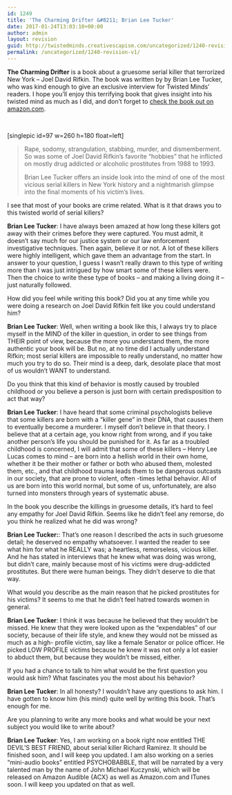 ```yaml
---
id: 1249
title: 'The Charming Drifter &#8211; Brian Lee Tucker'
date: 2017-01-24T13:03:10+00:00
author: admin
layout: revision
guid: http://twistedminds.creativescapism.com/uncategorized/1240-revision-v1/
permalink: /uncategorized/1240-revision-v1/
---
```

<p class="dropcap-first">
  <strong>The Charming Drifter</strong> is a book about a gruesome serial killer that terrorized New York &#8211; Joel David Rifkin. The book was written by by Brian Lee Tucker, who was kind enough to give an exclusive interview for Twisted Minds&#8217; readers. I hope you&#8217;ll enjoy this terrifying book that gives insight into his twisted mind as much as I did, and don&#8217;t forget to <a title="The Charming Drifter - Brian Lee Tucker" href="https://www.amazon.com/Charming-Drifter-Brian-Lee-Tucker/dp/1540338673/ref=sr_1_2?ie=UTF8&#038;qid=1482419310&#038;sr=8-2&#038;keywords=brian+lee+tucker">check the book out on amazon.com</a>.
</p>

&nbsp;

[singlepic id=97 w=260 h=180 float=left]

> Rape, sodomy, strangulation, stabbing, murder, and dismemberment. So was some of Joel David Rifkin’s favorite “hobbies” that he inflicted on mostly drug addicted or alcoholic prostitutes from 1988 to 1993. 
> 
> Brian Lee Tucker offers an inside look into the mind of one of the most vicious serial killers in New York history and a nightmarish glimpse into the final moments of his victim’s lives.

<p class="book-interview">
  I see that most of your books are crime related. What is it that draws you to this twisted world of serial killers?
</p>

**Brian Lee Tucker**: I have always been amazed at how long these killers got away with their crimes before they were captured. You must admit, it doesn’t say much for our justice system or our law enforcement investigative techniques. Then again, believe it or not. A lot of these killers were highly intelligent, which gave them an advantage from the start. In answer to your question, I guess I wasn’t really drawn to this type of writing more than I was just intrigued by how smart some of these killers were. Then the choice to write these type of books – and making a living doing it – just naturally followed.

<p class="book-interview">
  How did you feel while writing this book? Did you at any time while you were doing a research on Joel David Rifkin felt like you could understand him?
</p>

**Brian Lee Tucker**: Well, when writing a book like this, I always try to place myself in the MIND of the killer in question, in order to see things from THEIR point of view, because the more you understand them, the more authentic your book will be. But no, at no time did I actually understand Rifkin; most serial killers are impossible to really understand, no matter how much you try to do so. Their mind is a deep, dark, desolate place that most of us wouldn’t WANT to understand.

<p class="book-interview">
  Do you think that this kind of behavior is mostly caused by troubled childhood or you believe a person is just born with certain predisposition to act that way?
</p>

**Brian Lee Tucker**: I have heard that some criminal psychologists believe that some killers are born with a “killer gene” in their DNA, that causes them to eventually become a murderer. I myself don’t believe in that theory. I believe that at a certain age, you know right from wrong, and if you take another person’s life you should be punished for it. As far as a troubled childhood is concerned, I will admit that some of these killers – Henry Lee Lucas comes to mind – are born into a hellish world in their own home, whether it be their mother or father or both who abused them, molested them, etc., and that childhood trauma leads them to be dangerous outcasts in our society, that are prone to violent, often -times lethal behavior. All of us are born into this world normal, but some of us, unfortunately, are also turned into monsters through years of systematic abuse.

<p class="book-interview">
  In the book you describe the killings in gruesome details, it’s hard to feel any empathy for Joel David Rifkin. Seems like he didn’t feel any remorse, do you think he realized what he did was wrong?
</p>

**Brian Lee Tucker:**: That’s one reason I described the acts in such gruesome detail; he deserved no empathy whatsoever. I wanted the reader to see what him for what he REALLY was; a heartless, remorseless, vicious killer. And he has stated in interviews that he knew what was doing was wrong, but didn’t care, mainly because most of his victims were drug-addicted prostitutes. But there were human beings. They didn’t deserve to die that way.

<p class="book-interview">
  What would you describe as the main reason that he picked prostitutes for his victims? It seems to me that he didn’t feel hatred towards women in general.
</p>

**Brian Lee Tucker**: I think it was because he believed that they wouldn’t be missed. He knew that they were looked upon as the “expendables” of our society, because of their life style, and knew they would not be missed as much as a high- profile victim, say like a female Senator or police officer. He picked LOW PROFILE victims because he knew it was not only a lot easier to abduct them, but because they wouldn’t be missed, either.

<p class="book-interview">
  If you had a chance to talk to him what would be the first question you would ask him? What fascinates you the most about his behavior?
</p>

**Brian Lee Tucker**: In all honesty? I wouldn’t have any questions to ask him. I have gotten to know him {his mind} quite well by writing this book. That’s enough for me.

<p class="book-interview">
  Are you planning to write any more books and what would be your next subject you would like to write about?
</p>

**Brian Lee Tucker**: Yes, I am working on a book right now entitled THE DEVIL’S BEST FRIEND, about serial killer Richard Ramirez. It should be finished soon, and I will keep you updated. I am also working on a series “mini-audio books” entitled PSYCHOBABBLE, that will be narrated by a very talented man by the name of John Michael Kuczynski, which will be released on Amazon Audible {ACX} as well as Amazon.com and ITunes soon. I will keep you updated on that as well.